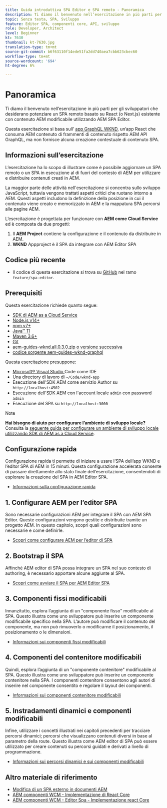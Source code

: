 ```yaml
---
title: Guida introduttiva SPA Editor e SPA remoto - Panoramica
description: Ti diamo il benvenuto nell’esercitazione in più parti per gli sviluppatori che desiderano estendere un SPA remoto esistente con contenuto AEM modificabile tramite AEM Editor.
topic: Senza testa, SPA, Sviluppo
feature: Editor SPA, componenti core, API, sviluppo
role: Developer, Architect
level: Beginner
kt: 7630
thumbnail: kt-7630.jpg
translation-type: tm+mt
source-git-commit: b6f63110f14ede51fa2dd740aea7cbb623cbec60
workflow-type: tm+mt
source-wordcount: '694'
ht-degree: 6%

---
```



# Panoramica

Ti diamo il benvenuto nell’esercitazione in più parti per gli sviluppatori che desiderano potenziare un SPA remoto basato su React (o Next.js) esistente con contenuto AEM modificabile utilizzando AEM SPA Editor.

Questa esercitazione si basa sull’ [app GraphQL WKND](https://experienceleague.adobe.com/docs/experience-manager-learn/getting-started-with-aem-headless/graphql/overview.html), un’app React che consuma AEM contenuto di frammenti di contenuto rispetto AEM API GraphQL, ma non fornisce alcuna creazione contestuale di contenuto SPA.

## Informazioni sull’esercitazione

L’esercitazione ha lo scopo di illustrare come è possibile aggiornare un SPA remoto o un SPA in esecuzione al di fuori del contesto di AEM per utilizzare e distribuire contenuti creati in AEM.

La maggior parte delle attività nell&#39;esercitazione si concentra sullo sviluppo JavaScript, tuttavia vengono trattati aspetti critici che ruotano intorno a AEM. Questi aspetti includono la definizione della posizione in cui il contenuto viene creato e memorizzato in AEM e la mappatura SPA percorsi alle pagine AEM.

L’esercitazione è progettata per funzionare con **AEM come Cloud Service** ed è composta da due progetti:

1. Il __AEM Project__ contiene la configurazione e il contenuto da distribuire in AEM.
1. __WKND__ Appproject è il SPA da integrare con AEM Editor SPA

## Codice più recente

+ Il codice di questa esercitazione si trova su [GitHub](https://github.com/adobe/aem-guides-wknd-graphq) nel ramo `feature/spa-editor`.

## Prerequisiti

Questa esercitazione richiede quanto segue:

+ [SDK di AEM as a Cloud Service](https://experienceleague.adobe.com/docs/experience-manager-learn/cloud-service/local-development-environment-set-up/aem-runtime.html?lang=en)
+ [Node.js v14+](https://nodejs.org/it/)
+ [npm v7+](https://www.npmjs.com/)
+ [Java™ 11](https://downloads.experiencecloud.adobe.com/content/software-distribution/en/general.html)
+ [Maven 3.6+](https://maven.apache.org/)
+ [Git](https://git-scm.com/downloads)
+ [aem-guides-wknd.all.0.3.0.zip o versione successiva](https://github.com/adobe/aem-guides-wknd/releases)
+ [codice sorgente aem-guides-wknd-graphql](https://github.com/adobe/aem-guides-wknd-graphql)

Questa esercitazione presuppone:

+ [Microsoft® Visual Studio ](https://visualstudio.microsoft.com/) Code come IDE
+ Una directory di lavoro di `~/Code/wknd-app`
+ Esecuzione dell&#39;SDK AEM come servizio Author su `http://localhost:4502`
+ Esecuzione dell&#39;SDK AEM con l&#39;account locale `admin` con password `admin`
+ Esecuzione del SPA su `http://localhost:3000`

>[!NOTE]
>
> **Hai bisogno di aiuto per configurare l’ambiente di sviluppo locale?** Consulta la [seguente guida per configurare un ambiente di sviluppo locale utilizzando SDK di AEM as a Cloud Service](https://experienceleague.adobe.com/docs/experience-manager-learn/cloud-service/local-development-environment-set-up/overview.html).


## Configurazione rapida

Configurazione rapida ti permette di iniziare a usare l’SPA dell’app WKND e l’editor SPA di AEM in 15 minuti. Questa configurazione accelerata consente di passare direttamente allo stato finale dell’esercitazione, consentendoti di esplorare la creazione del SPA in AEM Editor SPA.

+ [Informazioni sulla configurazione rapida](./quick-setup.md)

## 1. Configurare AEM per l’editor SPA

Sono necessarie configurazioni AEM per integrare il SPA con AEM SPA Editor. Queste configurazioni vengono gestite e distribuite tramite un progetto AEM. In questo capitolo, scopri quali configurazioni sono necessarie e come definirle.

+ [Scopri come configurare AEM per l’editor di SPA](./aem-configure.md)

## 2. Bootstrap il SPA

Affinché AEM editor di SPA possa integrare un SPA nel suo contesto di authoring, è necessario apportare alcune aggiunte al SPA.

+ [Scopri come avviare il SPA per AEM Editor SPA](./spa-bootstrap.md)

## 3. Componenti fissi modificabili

Innanzitutto, esplora l’aggiunta di un &quot;componente fisso&quot; modificabile al SPA. Questo illustra come uno sviluppatore può inserire un componente modificabile specifico nella SPA. L’autore può modificare il contenuto del componente, ma non può rimuoverlo o modificarne il posizionamento, il posizionamento o le dimensioni.

+ [Informazioni sui componenti fissi modificabili](./spa-fixed-component.md)

## 4. Componenti del contenitore modificabili

Quindi, esplora l’aggiunta di un &quot;componente contenitore&quot; modificabile al SPA. Questo illustra come uno sviluppatore può inserire un componente contenitore nella SPA. I componenti contenitore consentono agli autori di inserire nel componente consentito e regolare il layout dei componenti.

+ [Informazioni sui componenti contenitore modificabili](./spa-container-component.md)

## 5. Instradamenti dinamici e componenti modificabili

Infine, utilizzare i concetti illustrati nei capitoli precedenti per tracciare percorsi dinamici; percorsi che visualizzano contenuti diversi in base al parametro della route. Questo illustra come AEM editor di SPA può essere utilizzato per creare contenuti su percorsi guidati e derivati a livello di programmazione.

+ [Informazioni sui percorsi dinamici e sui componenti modificabili](./spa-dynamic-routes.md)

## Altro materiale di riferimento

+ [Modifica di un SPA esterno in documenti AEM](https://experienceleague.adobe.com/docs/experience-manager-cloud-service/implementing/developing/hybrid/editing-external-spa.html)
+ [AEM componenti WCM - Implementazione di React Core](https://www.npmjs.com/package/@adobe/aem-core-components-react-base)
+ [AEM componenti WCM - Editor Spa - Implementazione react Core](https://www.npmjs.com/package/@adobe/aem-core-components-react-spa)
